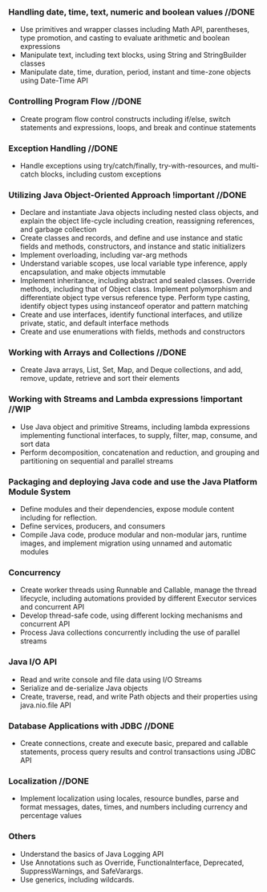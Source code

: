### Handling date, time, text, numeric and boolean values //DONE
* Use primitives and wrapper classes including Math API, parentheses, type promotion, and casting to evaluate arithmetic and boolean expressions
* Manipulate text, including text blocks, using String and StringBuilder classes
* Manipulate date, time, duration, period, instant and time-zone objects using Date-Time API

### Controlling Program Flow //DONE
*  Create program flow control constructs including if/else, switch statements and expressions, loops, and break and continue statements 

### Exception Handling //DONE
* Handle exceptions using try/catch/finally, try-with-resources, and multi-catch blocks, including custom exceptions 

### Utilizing Java Object-Oriented Approach !important //DONE
* Declare and instantiate Java objects including nested class objects, and explain the object life-cycle including creation, reassigning references, and garbage collection
* Create classes and records, and define and use instance and static fields and methods, constructors, and instance and static initializers
* Implement overloading, including var-arg methods
* Understand variable scopes, use local variable type inference, apply encapsulation, and make objects immutable
* Implement inheritance, including abstract and sealed classes. Override methods, including that of Object class. Implement polymorphism and differentiate object type versus reference type. 
Perform type casting, identify object types using instanceof operator and pattern matching
* Create and use interfaces, identify functional interfaces, and utilize private, static, and default interface methods
* Create and use enumerations with fields, methods and constructors

### Working with Arrays and Collections //DONE
* Create Java arrays, List, Set, Map, and Deque collections, and add, remove, update, retrieve and sort their elements 

### Working with Streams and Lambda expressions !important  //WIP
* Use Java object and primitive Streams, including lambda expressions implementing functional interfaces, to supply, filter, map, consume, and sort data
* Perform decomposition, concatenation and reduction, and grouping and partitioning on sequential and parallel streams

### Packaging and deploying Java code and use the Java Platform Module System
* Define modules and their dependencies, expose module content including for reflection. 
* Define services, producers, and consumers
* Compile Java code, produce modular and non-modular jars, runtime images, and implement migration using unnamed and automatic modules

### Concurrency 
* Create worker threads using Runnable and Callable, manage the thread lifecycle, including automations provided by different Executor services and concurrent API
* Develop thread-safe code, using different locking mechanisms and concurrent API
* Process Java collections concurrently including the use of parallel streams

### Java I/O API 
* Read and write console and file data using I/O Streams 
* Serialize and de-serialize Java objects
* Create, traverse, read, and write Path objects and their properties using java.nio.file API

### Database Applications with JDBC //DONE
* Create connections, create and execute basic, prepared and callable statements, process query results and control transactions using JDBC API 

### Localization //DONE
* Implement localization using locales, resource bundles, parse and format messages, dates, times, and numbers including currency and percentage values 

### Others
* Understand the basics of Java Logging API
* Use Annotations such as Override, Functionalnterface, Deprecated, SuppressWarnings, and SafeVarargs.
* Use generics, including wildcards.





